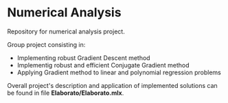# Numerical Analysis
Repository for numerical analysis project.

Group project consisting in:
* Implementing robust Gradient Descent method
* Implementig robust and efficient Conjugate Gradient method
* Applying Gradient method to linear and polynomial regression problems

Overall project's description and application of implemented solutions can be found in file **Elaborato/Elaborato.mlx**.

